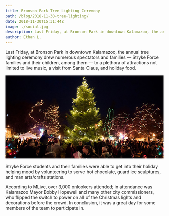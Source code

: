 ```yaml
---
title: Bronson Park Tree Lighting Ceremony
path: /blog/2018-11-30-tree-lighting/
date: 2018-11-30T15:31:44Z
image: ./social.jpg
description: Last Friday, at Bronson Park in downtown Kalamazoo, the annual tree lighting ceremony drew numerous spectators.
author: Ethan L.
---
```


Last Friday, at Bronson Park in downtown Kalamazoo, the annual tree lighting ceremony drew numerous spectators and families — Stryke Force families and their children, among them — to a plethora of attractions not limited to live music, a visit from Santa Claus, and holiday food. 

<!--more-->

![Tree Lighting](social.jpg 'Bronson Park trees')

Stryke Force students and their families were able to get into their holiday helping mood by volunteering to serve hot chocolate, guard ice sculptures, and man arts/crafts stations. 

According to MLive, over 3,000 onlookers attended; in attendance was Kalamazoo Mayor Bobby Hopewell and many other city commissioners, who flipped the switch to power on all of the Christmas lights and decorations before the crowd. In conclusion, it was a great day for some members of the team to participate in. 